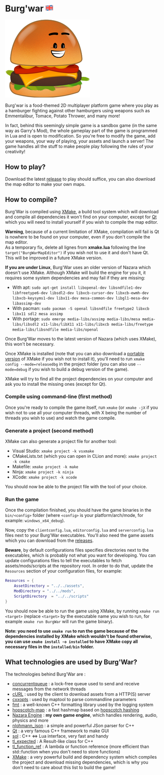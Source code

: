 # Burg'war [![GB flag](.github/images/greatbritainflag.png)](README_en.md)

![Iconic Burgwar burger](.github/images/burger.png)

Burg'war is a food-themed 2D multiplayer platform game where you play as a hamburger fighting against other hamburgers using weapons such as Emmentalibur, Tomace, Potato Thrower, and many more!

In fact, behind this seemingly simple game is a sandbox game (in the same way as Garry's Mod), the whole gameplay part of the game is programmed in Lua and is open to modification. 
So you're free to modify the game, add your weapons, your way of playing, your assets and launch a server! The game handles all the stuff to make people play following the rules of your creativity!

## How to play?

Download the latest [release](https://github.com/DigitalPulseSoftware/BurgWar/releases) to play should suffice, you can also download the map editor to make your own maps.

## How to compile?

Burg'War is compiled using [XMake](https://xmake.io), a build tool system which will download and compile all dependencies it won't find on your computer, except for [Qt](https://www.qt.io) which you will need to install yourself if you wish to compile the map editor.

**Warning**, because of a current limitation of XMake, compilation will fail is Qt is nowhere to be found on your computer, even if you don't compile the map editor.  
As a temporary fix, delete all lignes from **xmake.lua** following the line `target("BurgWarMapEditor")` if you wish not to use it and don't have Qt.  
This will be improved in a future XMake version.

**If you are under Linux**, Burg'War uses an older version of Nazara which doesn't use XMake. Although XMake will build the engine for you it, it requires some system dependencies and may fail if they are missing:
* With apt: `sudo apt-get install libopenal-dev libsndfile1-dev libfreetype6-dev libsdl2-dev libxcb-cursor-dev libxcb-ewmh-dev libxcb-keysyms1-dev libx11-dev mesa-common-dev libgl1-mesa-dev libassimp-dev`
* With pacman: `sudo pacman -S openal libsndfile freetype2 libxcb libx11 sdl2 mesa assimp`
* With portage: `sudo emerge media-libs/assimp media-libs/mesa media-libs/libsdl2 x11-libs/libX11 x11-libs/libxcb media-libs/freetype media-libs/libsndfile media-libs/openal`

Once Burg'War moves to the latest version of Nazara (which uses XMake), this won't be necessary.

Once XMake is installed (note that you can also download a [portable version](https://github.com/xmake-io/xmake/releases) of XMake if you wish not to install it), you'll need to run `xmake config --mode=releasedbg` in the project folder (you can also use `--mode=debug` if you wish to build a debug version of the game).

XMake will try to find all the project dependencies on your computer and ask you to install the missing ones (except for Qt).

### Compile using command-line (first method)

Once you're ready to compile the game itself, run `xmake` (or `xmake -jX` if you wish not to use all your computer threads, with X being the number of threads you wish to use) and watch the game compile.

### Generate a project (second method)

XMake can also generate a project file for another tool:
- Visual Studio: `xmake project -k vsxmake`
- CMakeLists.txt (which you can open in CLion and more): `xmake project -k cmake`
- Makefile: `xmake project -k make`
- Ninja: `xmake project -k ninja`
- XCode: `xmake project -k xcode`

You should now be able to the project file with the tool of your choice.

### Run the game

Once the compilation finished, you should have the game binaries in the `bin/<config>` folder (where `<config>` is your platform/arch/mode, for example: `windows_x64_debug`).

Now, copy the `clientconfig.lua`, `editorconfig.lua` and `serverconfig.lua` files next to your Burg'War executables. You'll also need the game assets which you can download from the [releases](https://github.com/DigitalPulseSoftware/BurgWar/releases).

**Beware**, by default configurations files specifies directories next to the executables, which is probably not what you want for developing. You can update configurations files to tell the executables to fetch assets/mods/scripts at the repository root. In order to do that, update the `Resources` section of your configuration files, for example:
```lua
Resources = {
	AssetDirectory = "../../assets",
	ModDirectory = "../../mods",
	ScriptDirectory  = "../../scripts"
}
```

You should now be able to run the game using XMake, by running `xmake run <target>` (replace `<target>` by the executable name you wish to run, for example `xmake run BurgWar` will run the game binary).

**Note: you need to use `xmake run` to run the game because of the dependencies installed by XMake which wouldn't be found otherwise, you can use `xmake install -o installed` to have XMake copy all necessary files in the `installed/bin` folder.**

## What technologies are used by Burg'War?

The technologies behind Burg'War are :
- [concurrentqueue](https://github.com/cameron314/concurrentqueue) : a lock-free queue used to send and receive messages from the network threads
- [cURL](https://curl.haxx.se/) : used by the client to download assets from a HTTP(S) server
- [cxxopts](https://github.com/jarro2783/cxxopts) : used by maptool to parse commandline parameters
- [fmt](https://github.com/fmtlib/fmt) : a well-known C++ formatting library used by the logging system
- [hopscotch-map](https://github.com/Tessil/hopscotch-map) : a fast hashmap based on [hopscotch hashing](https://en.wikipedia.org/wiki/Hopscotch_hashing)
- [Nazara Engine](https://github.com/DigitalPulseSoftware/NazaraEngine) : **my own game engine**, which handles rendering, audio, physics and more
- [nlohmann_json](https://json.nlohmann.me) : a simple and powerful JSon parser for C++
- [Qt](https://www.qt.io) : a very famous C++ framework to make GUI
- [sol](https://github.com/ThePhD/sol2) : C++ <=> Lua interface, very fast and handy
- [tl_expected](https://github.com/TartanLlama/expected) : A Result-like class for C++
- [tl_function_ref](https://github.com/TartanLlama/function_ref) : A lambda or function reference (more efficient than std::function when you don't need to store functions)
- [XMake](https://xmake.io) : a very powerful build and dependency system which compiles the project and download missing dependencies, which is why you don't need to care about this list to build the game!
